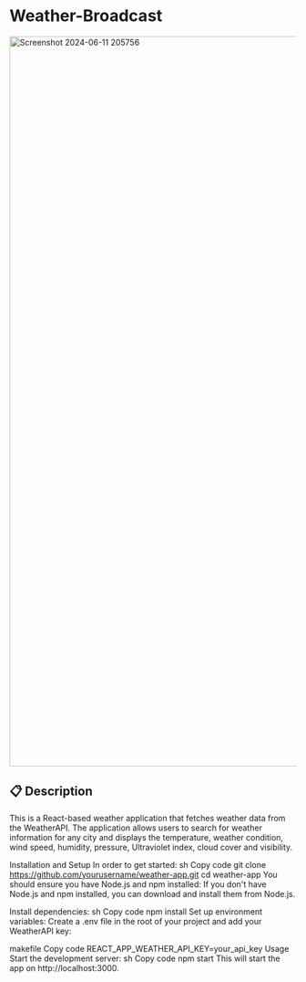 # Weather-Broadcast

<img width="1280" alt="Screenshot 2024-06-11 205756" src="https://github.com/NadirZamouche/Weather-Broadcast/assets/95188070/0d9b8161-4643-4718-b084-64a6081ae62a">

## 📋 Description
This is a React-based weather application that fetches weather data from the WeatherAPI. The application allows users to search for weather information for any city and displays the temperature, weather condition, wind speed, humidity, pressure, Ultraviolet index, cloud cover and visibility.

Installation and Setup
In order to get started:
sh
Copy code
git clone https://github.com/yourusername/weather-app.git
cd weather-app
You should ensure you have Node.js and npm installed:
If you don't have Node.js and npm installed, you can download and install them from Node.js.

Install dependencies:
sh
Copy code
npm install
Set up environment variables:
Create a .env file in the root of your project and add your WeatherAPI key:

makefile
Copy code
REACT_APP_WEATHER_API_KEY=your_api_key
Usage
Start the development server:
sh
Copy code
npm start
This will start the app on http://localhost:3000.
